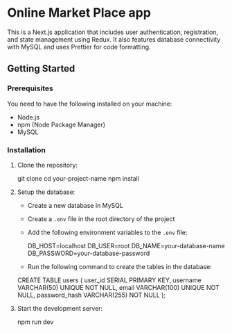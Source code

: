 # Online Market Place app

This is a Next.js application that includes user authentication, registration, and state management using Redux. It also features database connectivity with MySQL and uses Prettier for code formatting.

## Getting Started

### Prerequisites

You need to have the following installed on your machine:

- Node.js
- npm (Node Package Manager)
- MySQL

### Installation

1. Clone the repository:

   git clone
   cd your-project-name
   npm install

2. Setup the database:

   - Create a new database in MySQL
   - Create a `.env` file in the root directory of the project
   - Add the following environment variables to the `.env` file:

     DB_HOST=localhost
     DB_USER=root
     DB_NAME=your-database-name
     DB_PASSWORD=your-database-password

   - Run the following command to create the tables in the database:

   CREATE TABLE users (
   user_id SERIAL PRIMARY KEY,
   username VARCHAR(50) UNIQUE NOT NULL,
   email VARCHAR(100) UNIQUE NOT NULL,
   password_hash VARCHAR(255) NOT NULL
   );

3. Start the development server:

   npm run dev
